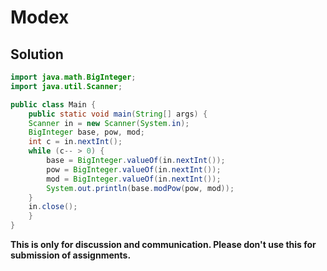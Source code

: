 # Modex

## Solution

```java
import java.math.BigInteger;
import java.util.Scanner;

public class Main {
    public static void main(String[] args) {
	Scanner in = new Scanner(System.in);
	BigInteger base, pow, mod;
	int c = in.nextInt();
	while (c-- > 0) {
	    base = BigInteger.valueOf(in.nextInt());
	    pow = BigInteger.valueOf(in.nextInt());
	    mod = BigInteger.valueOf(in.nextInt());
	    System.out.println(base.modPow(pow, mod));
	}
	in.close();
    }
}
```


**This is only for discussion and communication. Please don't use this for submission of assignments.**